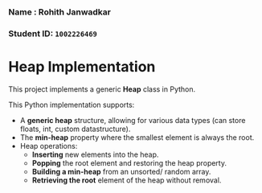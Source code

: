 ### Name : Rohith Janwadkar
### Student ID: `1002226469`

# Heap Implementation

This project implements a generic **Heap** class in Python.

This Python implementation supports:
- A **generic heap** structure, allowing for various data types (can store floats, int, custom datastructure).
- The **min-heap** property where the smallest element is always the root.
- Heap operations:
  - **Inserting** new elements into the heap.
  - **Popping** the root element and restoring the heap property.
  - **Building a min-heap** from an unsorted/ random array.
  - **Retrieving the root** element of the heap without removal.